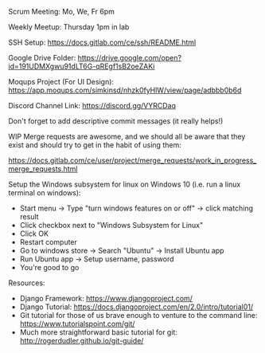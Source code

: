 Scrum Meeting: Mo, We, Fr 6pm

Weekly Meetup: Thursday 1pm in lab

SSH Setup:
https://docs.gitlab.com/ce/ssh/README.html

Google Drive Folder:
https://drive.google.com/open?id=191UDMXgwu91dLT6G-qREgf1sB2oeZAKi

Moqups Project (For UI Design):
https://app.moqups.com/simkinsd/nhzk0fyHlW/view/page/adbbb0b6d

Discord Channel Link:
https://discord.gg/VYRCDaq

Don't forget to add descriptive commit messages (it really helps!)

WIP Merge requests are awesome, and we should all be aware that they exist and
should try to get in the habit of using them:

https://docs.gitlab.com/ce/user/project/merge_requests/work_in_progress_merge_requests.html

Setup the Windows subsystem for linux on Windows 10 (i.e. run a linux terminal on windows):
 - Start menu -> Type "turn windows features on or off" -> click matching result
 - Click checkbox next to "Windows Subsystem for Linux"
 - Click OK
 - Restart computer
 - Go to windows store -> Search "Ubuntu" -> Install Ubuntu app
 - Run Ubuntu app -> Setup username, password
 - You're good to go

Resources:
 - Django Framework:
   https://www.djangoproject.com/
 - Django Tutorial:
   https://docs.djangoproject.com/en/2.0/intro/tutorial01/
 - Git tutorial for those of us brave enough to venture to the command line:
   https://www.tutorialspoint.com/git/
 - Much more straightforward basic tutorial for git:
   http://rogerdudler.github.io/git-guide/